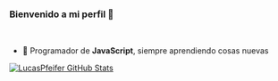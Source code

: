 ### Bienvenido a mi perfil 👋

<br />

- 🌱 Programador de **JavaScript**, siempre aprendiendo cosas nuevas
  
<a href="https://github.com/Lucas-Pfeifer">
  <img align="center" src="https://github-readme-stats-anuraghazra1.vercel.app/api?username=Lucas-Pfeifer&show_icons=true&include_all_commits=true&theme=monokai&count_private=true" alt="LucasPfeifer GitHub Stats" />
</a>
<br />
<br />

<br />
